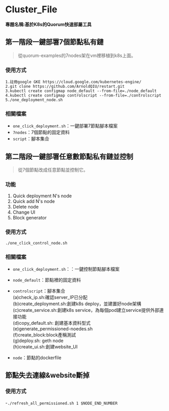# Cluster_File
**專題名稱:基於K8s的Quorum快速部屬工具**


## 第一階段一鍵部署7個節點私有鏈
>從quorum-examples的7nodes架在vm裡移植到k8s上面。

### 使用方式
`1.註冊google GKE https://cloud.google.com/kubernetes-engine/ `  
`2.git clone https://github.com/ArnoldQIU/restart.git`  
`3.kubectl create configmap node_default --from-file=./node_default`  
`4.kubectl create configmap controlscript --from-file=./controlscript`  
`5./one_deployment_node.sh`  

### 相關檔案
- `one_click_deployment.sh`：一鍵部署7節點腳本檔案
- `7nodes`：7個節點的固定資料
- `script`：腳本集合   


## 第二階段一鍵部署任意數節點私有鏈並控制
>從7個節點改成任意節點並控制它。

### 功能
1. Quick deployment N's node
2. Quick add N's node
3. Delete node
4. Change UI
5. Block generator

### 使用方式
`./one_click_control_node.sh`

### 相關檔案
- `one_click_deployment.sh`：：一鍵控制節點腳本檔案
- `node_default`：節點裡的固定資料
- `controlscript`：腳本集合  
(a)check_ip.sh:確認server_IP已分配    
(b)create_deployment.sh:創建k8s deploy，並建置好node架構  
(c)create_service.sh:創建k8s service，為每個pod建立service提供外部連接功能  
(d)copy_default.sh: 創建基本資料型式     
(e)generate_permissioned-noedes.sh  
(f)create_block:block產稱測試  
(g)deploy.sh: geth node  
(h)create_ui.sh:創建website_UI    


- `node`：節點的dockerfile  

## 節點失去連線&website斷掉  
### 使用方式  
-`./refresh_all_permissioned.sh 1 $NODE_END_NUMBER`
